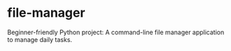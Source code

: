 # file-manager
Beginner-friendly Python project: A command-line file manager  application to manage daily tasks.
